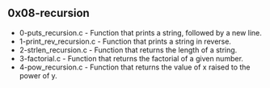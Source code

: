 ## 0x08-recursion
* 0-puts_recursion.c - Function that prints a string, followed by a new line.
* 1-print_rev_recursion.c - Function that prints a string in reverse.
* 2-strlen_recursion.c - Function that returns the length of a string.
* 3-factorial.c - Function that returns the factorial of a given number.
* 4-pow_recursion.c - Function that returns the value of x raised to the power of y.

